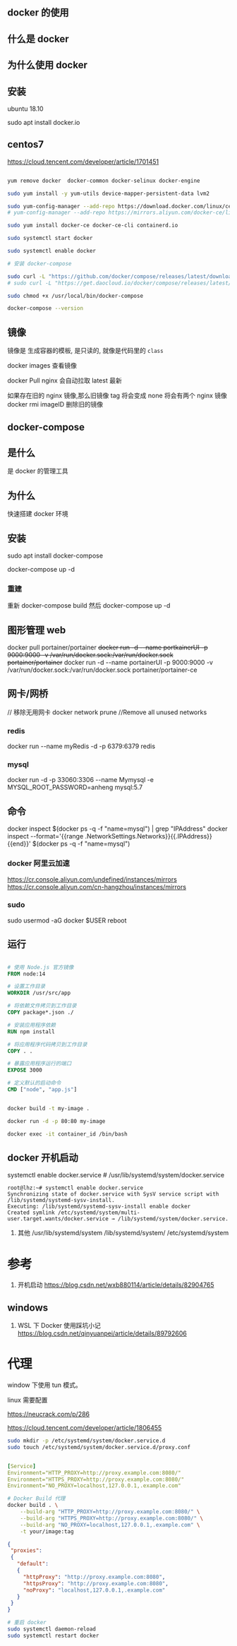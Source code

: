 ## docker 的使用

## 什么是 docker

## 为什么使用 docker

## 安装

ubuntu 18.10

sudo apt install docker.io

## centos7

https://cloud.tencent.com/developer/article/1701451

```bash

yum remove docker  docker-common docker-selinux docker-engine

sudo yum install -y yum-utils device-mapper-persistent-data lvm2

sudo yum-config-manager --add-repo https://download.docker.com/linux/centos/docker-ce.repo
# yum-config-manager --add-repo https://mirrors.aliyun.com/docker-ce/linux/centos/docker-ce.repo（阿里仓库）

sudo yum install docker-ce docker-ce-cli containerd.io

sudo systemctl start docker

sudo systemctl enable docker

# 安装 docker-compose

sudo curl -L "https://github.com/docker/compose/releases/latest/download/docker-compose-$(uname -s)-$(uname -m)" -o /usr/local/bin/docker-compose
# sudo curl -L "https://get.daocloud.io/docker/compose/releases/latest/download/docker-compose-$(uname -s)-$(uname -m)" -o /usr/local/bin/docker-compose

sudo chmod +x /usr/local/bin/docker-compose

docker-compose --version


```

## 镜像

镜像是 生成容器的模板, 是只读的, 就像是代码里的 `class`

docker images 查看镜像

docker Pull nginx 会自动拉取 latest 最新

如果存在旧的 nginx 镜像,那么旧镜像 tag 将会变成 none
将会有两个 nginx 镜像
docker rmi imageID 删除旧的镜像

## docker-compose

## 是什么

是 docker 的管理工具

## 为什么

快速搭建 docker 环境

## 安装

sudo apt install docker-compose

docker-compose up -d

### 重建

重新 docker-compose build
然后 docker-compose up -d

## 图形管理 web

docker pull portainer/portainer
~~docker run -d --name portkainerUI -p 9000:9000 -v /var/run/docker.sock:/var/run/docker.sock portainer/portainer~~
docker run -d --name portainerUI -p 9000:9000 -v /var/run/docker.sock:/var/run/docker.sock portainer/portainer-ce

## 网卡/网桥

// 移除无用网卡
docker network prune //Remove all unused networks

### redis

docker run --name myRedis -d -p 6379:6379 redis

### mysql

docker run -d -p 33060:3306 --name Mymysql -e MYSQL_ROOT_PASSWORD=anheng mysql:5.7

## 命令

docker inspect $(docker ps -q -f "name=mysql") | grep "IPAddress"
docker inspect --format='{{range .NetworkSettings.Networks}}{{.IPAddress}}{{end}}' $(docker ps -q -f "name=mysql")

### docker 阿里云加速

https://cr.console.aliyun.com/undefined/instances/mirrors
https://cr.console.aliyun.com/cn-hangzhou/instances/mirrors

### sudo

sudo usermod -aG docker $USER
reboot

## 运行

```DockerFile

# 使用 Node.js 官方镜像
FROM node:14

# 设置工作目录
WORKDIR /usr/src/app

# 将依赖文件拷贝到工作目录
COPY package*.json ./

# 安装应用程序依赖
RUN npm install

# 将应用程序代码拷贝到工作目录
COPY . .

# 暴露应用程序运行的端口
EXPOSE 3000

# 定义默认的启动命令
CMD ["node", "app.js"]


```

```bash

docker build -t my-image .

docker run -d -p 80:80 my-image

docker exec -it container_id /bin/bash

```

## docker 开机启动

systemctl enable docker.service # /usr/lib/systemd/system/docker.service

```out
root@lhz:~# systemctl enable docker.service
Synchronizing state of docker.service with SysV service script with /lib/systemd/systemd-sysv-install.
Executing: /lib/systemd/systemd-sysv-install enable docker
Created symlink /etc/systemd/system/multi-user.target.wants/docker.service → /lib/systemd/system/docker.service.

```

1. 其他
   /usr/lib/systemd/system
   /lib/systemd/system/
   /etc/systemd/system

# 参考

1. 开机启动
   https://blog.csdn.net/wxb880114/article/details/82904765

## windows

1. WSL 下 Docker 使用踩坑小记
   https://blog.csdn.net/qinyuanpei/article/details/89792606

# 代理

window 下使用 tun 模式。

linux 需要配置

https://neucrack.com/p/286

https://cloud.tencent.com/developer/article/1806455


```bash
sudo mkdir -p /etc/systemd/system/docker.service.d
sudo touch /etc/systemd/system/docker.service.d/proxy.conf
```

```yaml 配置文件

[Service]
Environment="HTTP_PROXY=http://proxy.example.com:8080/"
Environment="HTTPS_PROXY=http://proxy.example.com:8080/"
Environment="NO_PROXY=localhost,127.0.0.1,.example.com"

```

```bash
# Docker Build 代理
docker build . \
    --build-arg "HTTP_PROXY=http://proxy.example.com:8080/" \
    --build-arg "HTTPS_PROXY=http://proxy.example.com:8080/" \
    --build-arg "NO_PROXY=localhost,127.0.0.1,.example.com" \
    -t your/image:tag
```

```json 容器代理 ~/.docker/config.json
{
 "proxies":
 {
   "default":
   {
     "httpProxy": "http://proxy.example.com:8080",
     "httpsProxy": "http://proxy.example.com:8080",
     "noProxy": "localhost,127.0.0.1,.example.com"
   }
 }
}
```

```bash
# 重启 docker
sudo systemctl daemon-reload
sudo systemctl restart docker
```